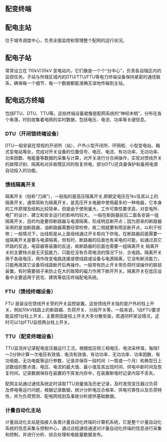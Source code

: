 ## 配变终端

## 配电主站

位于城市调度中心，负责全面监控和管理整个配网的运行状况。

## 配电子站

常常设立在 110kV/35kV 变电站内，它们像是一个个“分中心”，负责各自辖区内的监控任务。子站与所辖区域内的DTU/TTU/FTU等电力终端设备保持紧密的通信联系，确保每一个细节、每一个数据都能准确无误地传输到主站。

## 配电远方终端

包括FTU、DTU、TTU等。这些终端设备就像是配网系统的“神经末梢”，分布在各个角落，时刻收集着电网的实时数据，包括电压、电流、功率等关键信息。

### DTU（开闭锁终端设备）

DTU一般安装在常规的开闭所（站）、户外小型开闭所、环网柜、小型变电站、箱式变电站等处，完成对开关设备的位置信号、电压、电流、有功功率、无功功率、功率因数、电能量等数据的采集与计算，对开关进行分合闸操作，实现对馈线开关的故障识别、隔离和对非故障区间的恢复供电，部分DTU还具备保护和备用电源自动投入的功能。

### 馈线隔离开关

隔离开关（俗称“刀闸”），一般指的是高压隔离开关,即额定电压在1kv及其以上的隔离开关，通常简称为隔离开关，是高压开关电器中使用最多的一种电器，它本身的工作原理及结构比较简单，但是由于使用量大，工作可靠性要求高，对变电所、电厂的设计、建立和安全运行的影响均较大。
一般在断路器前后二面各安装一组隔离开关，目的均是要将断路器与电源隔离，形成明显断开点；因为原来的断路器采用的是油断路器，油断路器需要经常检修，故二侧就要有明显断开点，以利于检修；一般情况下，出线柜是从上面母线通过开关柜向下供电，在断路器前面需要一组隔离开关是要与电源隔离，但有时，断路器的后面也有来电的可能，如通过其它环路的反送，电容器等装置的反送，故断路器的后面也需要一组隔离开关
隔离开关的主要特点是无灭弧能力，只能在没有负荷电流的情况下分、合电路。隔离开关用于各级电压，用作改变电路连接或使线路或设备与电源隔离，它没有断流能力，只能再用其它设备将线路断开后再操作。一般带有防止开关带负荷时误操作的联锁装置，有时需要销子来防止在大的故障的磁力作用下断开开关。隔离开关在低压设备中主要适用于民宅、建筑等低压终端配电系统。

### FTU（馈线终端设备）

FTU 是装设在馈线开关旁的开关监控装置。这些馈线开关指的是户外的柱上开关，例如10kV线路上的断路器、负荷开关、分段开关等。一般来说，1台FTU要求能监控1台柱上开关，主要原因是柱上开关大多分散安装，若遇同杆架设情况，这时可以1台FTU监控两台柱上开关。

### TTU（配变终端设备）

TTU监测并记录配电变压器运行工况，根据低压侧三相电压、电流采样值，每隔1～2分钟计算一次电压有效值、电流有效值、有功功率、无功功率、功率因数、有功电能、无功电能等运行参数，记录并保存一段时间（一周或一个月）和典型日上述数组的整点值，电压、电流的最大值、最小值及其出现时间，供电中断时间及恢复时间，记录数据保存在装置的不挥发内存中，在装置断电时记录内容不丢失。

配网主站通过通信系统定时读取TTU测量值及历史记录，及时发现变压器过负荷及停电等运行问题，根据记录数据，统计分析电压合格率、供电可靠性以及负荷特性，并为负荷预测、配电网规划及事故分析提供基础数据。

### 计量自动化主站

计量自动化主站是指接入各类计量自动化终端的计算机系统，它是整个计量自动化系统的信息采集与控制中心，通过远程通信通道对计量自动化终端的信息进行采集和控制，并进行分析、综合处理和电能量数据发布。

